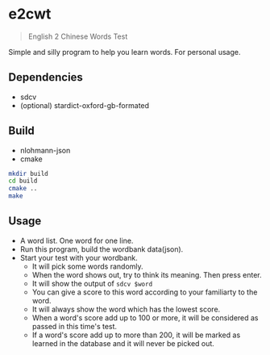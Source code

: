 # e2cwt

> English 2 Chinese Words Test

Simple and silly program to help you learn words. For personal usage.

## Dependencies

- sdcv
- (optional) stardict-oxford-gb-formated

## Build

- nlohmann-json
- cmake

```bash
mkdir build
cd build
cmake ..
make
```

## Usage

- A word list. One word for one line.
- Run this program, build the wordbank data(json).
- Start your test with your wordbank.
    - It will pick some words randomly.
    - When the word shows out, try to think its meaning. Then press enter.
    - It will show the output of `sdcv $word`
    - You can give a score to this word according to your familiarty to the word.
    - It will always show the word which has the lowest score.
    - When a word's score add up to 100 or more, it will be considered as passed in this time's test.
    - If a word's score add up to more than 200, it will be marked as learned in the database and it will never be picked out.

